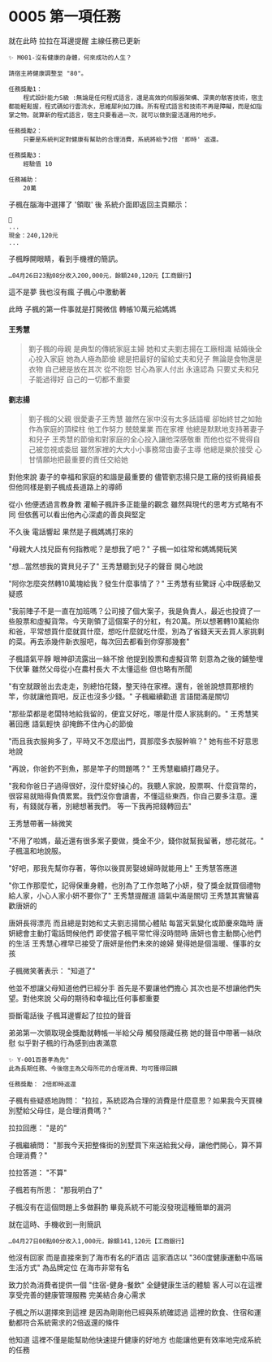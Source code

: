 # 0005 第一項任務

就在此時
拉拉在耳邊提醒
主線任務已更新

```
✨ M001-沒有健康的身體，何來成功的人生？

請宿主將健康調整至 "80"。

任務獎勵1：
    程式設計能力S級 :無論是任何程式語言，還是高效的伺服器架構、深奧的駭客技術，宿主都能輕鬆握，程式碼如行雲流水，思維犀利如刀鋒。所有程式語言和技術不再是障礙，而是如指掌之物。就算新的程式語言，宿主只要看過一次，就可以做到靈活運用的地步。

任務獎勵2：
    只要是系統判定對健康有幫助的合理消費，系統將給予2倍 '即時' 返還。
 
任務獎勵3：
    經驗值 10
 
任務補助：
    20萬
```

子楓在腦海中選擇了 '領取' 後
系統介面即返回主頁顯示：

```
📰
...
現金：240,120元
...
```

子楓睜開眼睛，看到手機裡的簡訊。

`…04月26日23點08分收入200,000元，餘額240,120元【工商銀行】`

這不是夢
我也沒有瘋
子楓心中激動著

此時
子楓的第一件事就是打開微信
轉帳10萬元給媽媽

#### 王秀慧
>劉子楓的母親
是典型的傳統家庭主婦
她和丈夫劉志揚在工廠相識
結婚後全心投入家庭
她為人極為節儉
總是把最好的留給丈夫和兒子
無論是食物還是衣物
自己總是放在其次
從不抱怨
甘心為家人付出
永遠認為
只要丈夫和兒子能過得好
自己的一切都不重要


#### 劉志揚
> 劉子楓的父親
很愛妻子王秀慧
雖然在家中沒有太多話語權
卻始終甘之如飴
作為家庭的頂樑柱
他工作努力
兢兢業業
而在家裡
他總是默默地支持著妻子和兒子
王秀慧的節儉和對家庭的全心投入讓他深感敬重
而他也從不覺得自己被忽視或委屈
雖然家裡的大大小小事務常由妻子主導
他總是樂於接受
心甘情願地把最重要的責任交給她


對他來說
妻子的幸福和家庭的和諧是最重要的
儘管劉志揚只是工廠的技術員組長
但他同樣是劉子楓成長道路上的導師

從小
他便透過言教身教
灌輸子楓許多正能量的觀念
雖然與現代的思考方式略有不同
但依舊可以看出他內心深處的善良與堅定

不久後
電話響起
果然是子楓媽媽打來的

"母親大人找兒臣有何指教呢？是想我了吧？"
子楓一如往常和媽媽開玩笑

"想…當然想我的寶貝兒子了"
王秀慧聽到兒子的聲音
開心地說

"阿你怎麼突然轉10萬塊給我？發生什麼事情了？"
王秀慧有些驚訝
心中既感動又疑惑

"我前陣子不是一直在加班嗎？公司接了個大案子，我是負責人，最近也投資了一些股票和虛擬貨幣。今天剛領了這個案子的分紅，有20萬。所以想著轉10萬給你和爸，平常想買什麼就買什麼，想吃什麼就吃什麼，別為了省錢天天去買人家挑剩的菜。再去添幾件新衣服吧，每次回去都看到你穿那幾套"

子楓語氣平靜
眼神卻流露出一絲不捨
他提到股票和虛擬貨幣
刻意為之後的鋪墊埋下伏筆
雖然父母從小在農村長大
不太懂這些
但也略有所聞

"有空就跟爸出去走走，別總怕花錢，整天待在家裡。還有，爸爸說想買那根釣竿，你就讓他買吧，反正也沒多少錢。"
子楓繼續勸道
言語間滿是關切

"那些菜都是老闆特地給我留的，便宜又好吃，哪是什麼人家挑剩的。"
王秀慧笑著回應
語氣輕快
卻掩飾不住內心的節儉

"而且我衣服夠多了，平時又不怎麼出門，買那麼多衣服幹嘛？"
她有些不好意思地說

"再說，你爸釣不到魚，那是竿子的問題嗎？"
王秀慧繼續打趣兒子。

"我和你爸日子過得很好，沒什麼好操心的。我聽人家說，股票啊、什麼貨幣的，很容易就賠得負債累累。我們沒你會讀書，不懂這些東西，你自己要多注意。還有，有錢就存著，別總想著我們。
等一下我再把錢轉回去"

王秀慧帶著一絲微笑

"不用了啦媽，最近還有很多案子要做，獎金不少，錢你就幫我留著，想花就花。"
子楓溫和地說服。

"好吧，那我先幫你存著，等你以後買房娶媳婦時就能用上"
王秀慧答應道

"你工作那麼忙，記得保重身體，也別為了工作忽略了小妍，發了獎金就買個禮物給人家，小心人家小妍不要你了"
王秀慧提醒道
語氣中滿是關切
王秀慧其實蠻喜歡唐妍的

唐妍長得漂亮
而且總是對她和丈夫劉志揚關心體貼
每當天氣變化或節慶來臨時
唐妍總會主動打電話問候他們
即使當子楓平常忙得沒時間時
唐妍也會主動關心他們的生活
王秀慧心裡早已接受了唐妍是他們未來的媳婦
覺得她是個溫暖、懂事的女孩

子楓微笑著表示：
"知道了"

他並不想讓父母知道他們已經分手
首先是不要讓他們擔心
其次也是不想讓他們失望。對他來說
父母的期待和幸福比任何事都重要

掛斷電話後
子楓耳邊響起了拉拉的聲音

弟弟第一次領取現金獎勵就轉帳一半給父母
觸發隱藏任務
她的聲音中帶著一絲欣慰
似乎對子楓的行為感到由衷滿意

```
✨ Y-001百善孝為先"
此為長期任務、今後宿主為父母所花的合理消費、均可獲得回饋

任務獎勵： 2倍即時返還
```

子楓有些疑惑地詢問：
"拉拉，系統認為合理的消費是什麼意思？如果我今天買棟別墅給父母住，是合理消費嗎？"

拉拉回應：
"是的"

子楓繼續問：
"那我今天把整條街的別墅買下來送給我父母，讓他們開心，算不算合理消費？"

拉拉答道：
"不算"

子楓若有所思：
"那我明白了"

子楓沒有在這個問題上多做斟酌
畢竟系統不可能沒發現這種簡單的漏洞

就在這時、手機收到一則簡訊

`…04月27日00點00分收入1,000元，餘額141,120元【工商銀行】`

他沒有回家
而是直接來到了海市有名的F酒店
這家酒店以
"360度健康運動中高端生活方式"
為品牌定位
在海市非常有名

致力於為消費者提供一個
"住宿-健身-餐飲"
全鏈健康生活的體驗
客人可以在這裡享受完善的健康管理服務
完美結合身心需求

子楓之所以選擇來到這裡
是因為剛剛他已經與系統確認過
這裡的飲食、住宿和運動都符合系統需求的2倍返還的條件

他知道
這裡不僅是能幫助他快速提升健康的好地方
也能讓他更有效率地完成系統的任務